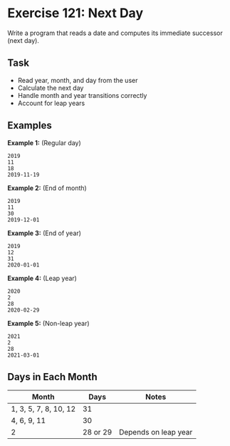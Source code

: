 # Exercise 121: Next Day

Write a program that reads a date and computes its immediate successor (next day).

## Task
- Read year, month, and day from the user
- Calculate the next day
- Handle month and year transitions correctly
- Account for leap years

## Examples
**Example 1:** (Regular day)
```
2019
11
18
2019-11-19
```

**Example 2:** (End of month)
```
2019
11
30
2019-12-01
```

**Example 3:** (End of year)
```
2019
12
31
2020-01-01
```

**Example 4:** (Leap year)
```
2020
2
28
2020-02-29
```

**Example 5:** (Non-leap year)
```
2021
2
28
2021-03-01
```

## Days in Each Month
| Month | Days | Notes |
|-------|------|-------|
| 1, 3, 5, 7, 8, 10, 12 | 31 | |
| 4, 6, 9, 11 | 30 | |
| 2 | 28 or 29 | Depends on leap year |

